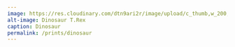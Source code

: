 ```yaml
---
image: https://res.cloudinary.com/dtn9ari2r/image/upload/c_thumb,w_200,g_face/v1534677090/prints/DSC03130.jpg
alt-image: Dinosaur T.Rex
caption: Dinosaur
permalink: /prints/dinosaur
--- 
```

